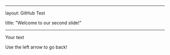 

---

layout: GitHub Test

title: "Welcome to our second slide!"

---

Your text

Use the left arrow to go back!

